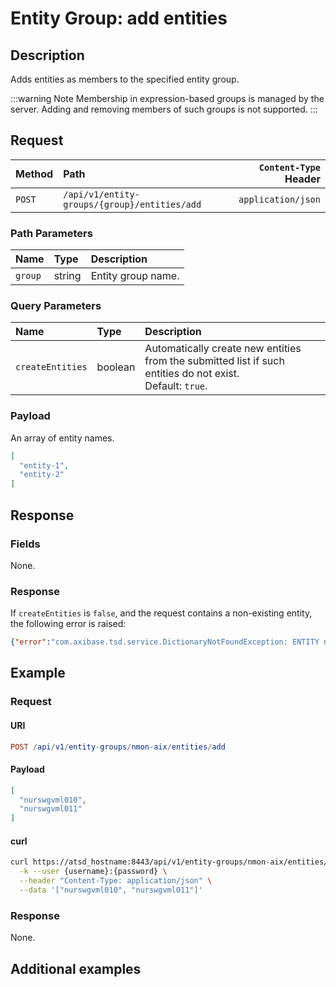 # Entity Group: add entities

## Description

Adds entities as members to the specified entity group.

:::warning Note
Membership in expression-based groups is managed by the server. Adding and removing members of such groups is not supported.
:::

## Request

| Method | Path | `Content-Type` Header|
|:---|:---|---:|
| `POST` | `/api/v1/entity-groups/{group}/entities/add` | `application/json` |

### Path Parameters

|**Name**|**Type**|**Description**|
|:---|:---|:---|
| `group` |string|Entity group name.|

### Query Parameters

|**Name**|**Type**|**Description**|
|:---|:---|:---|
| `createEntities` | boolean | Automatically create new entities from the submitted list if such entities do not exist.<br>Default: `true`. |

### Payload

An array of entity names.

```json
[
  "entity-1",
  "entity-2"
]
```

## Response

### Fields

None.

### Response

If `createEntities` is `false`, and the request contains a non-existing entity, the following error is raised:

```json
{"error":"com.axibase.tsd.service.DictionaryNotFoundException: ENTITY not found for name: 'e-111'"}
```

## Example

### Request

#### URI

```elm
POST /api/v1/entity-groups/nmon-aix/entities/add
```

#### Payload

```json
[
  "nurswgvml010",
  "nurswgvml011"
]
```

#### curl

```bash
curl https://atsd_hostname:8443/api/v1/entity-groups/nmon-aix/entities/add \
  -k --user {username}:{password} \
  --header "Content-Type: application/json" \
  --data '["nurswgvml010", "nurswgvml011"]'
```

### Response

None.

## Additional examples
